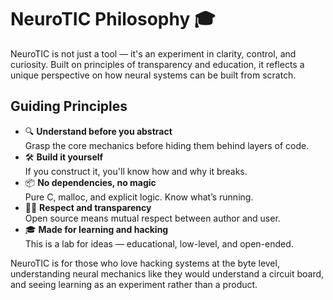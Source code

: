 # NeuroTIC Philosophy 🎓

NeuroTIC is not just a tool — it's an experiment in clarity, control, and curiosity. Built on principles of transparency and education, it reflects a unique perspective on how neural systems can be built from scratch.

## Guiding Principles

- 🔍 **Understand before you abstract**  
Grasp the core mechanics before hiding them behind layers of code.
- 🛠️ **Build it yourself**  
If you construct it, you'll know how and why it breaks.
- 📦 **No dependencies, no magic**  
Pure C, malloc, and explicit logic. Know what’s running.
- 🧑‍💻 **Respect and transparency**  
Open source means mutual respect between author and user.
- 🎓 **Made for learning and hacking**  
This is a lab for ideas — educational, low-level, and open-ended.

NeuroTIC is for those who love hacking systems at the byte level, understanding neural mechanics like they would understand a circuit board, and seeing learning as an experiment rather than a product.
